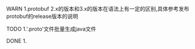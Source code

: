 WARN
1.protobuf 2.x的版本和3.x的版本在语法上有一定的区别,具体参考发布protobuf的release版本的说明

TODO 
1.'.proto'文件批量生成java文件

DONE
1.